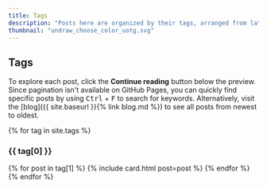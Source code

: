 ```yaml
---
title: Tags
description: "Posts here are organized by their tags, arranged from latest to olders. Note: This site uses GitHub Pages and Jekyll pagination isn't supported on GitHub Pages."
thumbnail: "undraw_choose_color_uotg.svg"
---
```


## Tags

To explore each post, click the **Continue reading** button below the preview. Since pagination isn't available on GitHub Pages, you can quickly find specific posts by using <kbd>Ctrl</kbd> + <kbd>F</kbd> to search for keywords. Alternatively, visit the [blog]({{ site.baseurl }}{% link blog.md %}) to see all posts from newest to oldest.

{% for tag in site.tags %}
  <div class="py-5">
    <h3 id="{{ tag[0] | slugize }}" class="pb-2 border-bottom">{{ tag[0] }}</h3>
    <div class="row row-cols-1 row-cols-md-3 g-4 py-5">
      {% for post in tag[1] %}
      {% include card.html post=post %}
      {% endfor %}
    </div>
  </div>
{% endfor %}